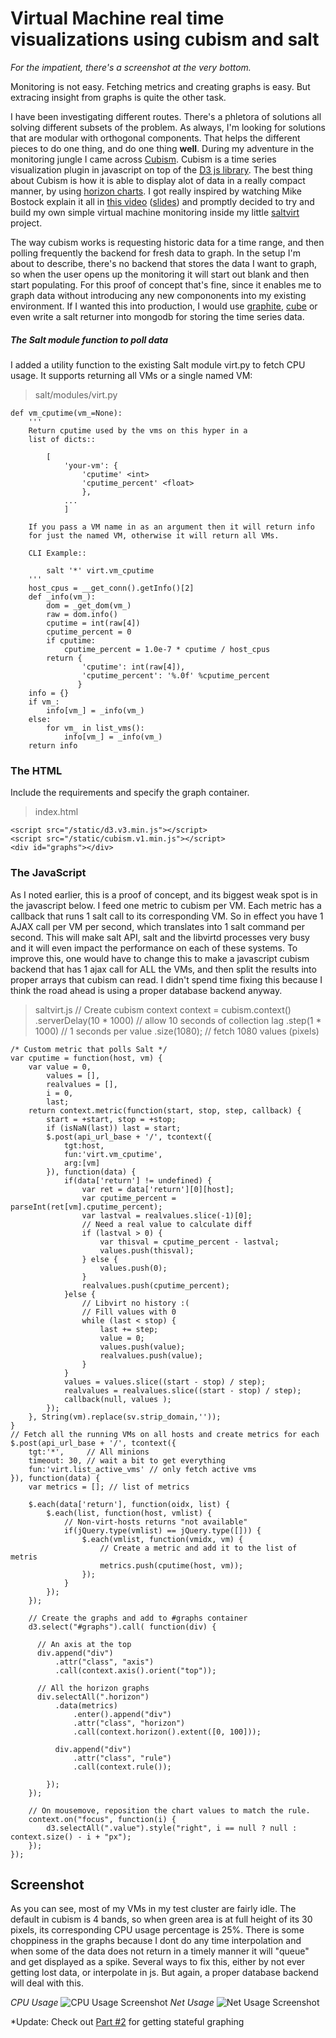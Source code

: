 # Virtual Machine real time visualizations using cubism and salt

*For the impatient, there's a screenshot at the very bottom.*

Monitoring is not easy. Fetching metrics and creating graphs is easy. But extracing insight from graphs is quite the other task.

I have been investigating different routes. There's a phletora of solutions all solving different subsets of the problem. As always, I'm looking for solutions that are modular with orthogonal components. That helps the different pieces to do one thing, and do one thing **well**. During my adventure in the monitoring jungle I came across [Cubism](http://square.github.com/cubism/). Cubism is a time series visualization plugin in javascript on top of the [D3 js library](http://d3js.org/). The best thing about Cubism is how it is able to display alot of data in a really compact manner, by using [horizon charts](http://vis.berkeley.edu/papers/horizon/). 
I got really inspired by watching Mike Bostock explain it all in [this video](http://vimeo.com/42176902) ([slides](http://bost.ocks.org/mike/cubism/intro/)) and promptly decided to try and build my own simple virtual machine monitoring inside my little [saltvirt](/saltvirt) project.

The way cubism works is requesting historic data for a time range, and then polling frequently the backend for fresh data to graph. In the setup I'm about to describe, there's no backend that stores the data I want to graph, so when  the user opens up the monitoring it will start out blank and then start populating. For this proof of concept that's fine, since it enables me to graph data without introducing any new compononents into my existing environment. If I wanted this into production, I would use [graphite](http://graphite.wikidot.com/), [cube](https://github.com/square/cube/wiki) or even write a salt returner into mongodb for storing the time series data.

##### The Salt module function to poll data

I added a utility function to the existing Salt module virt.py to fetch CPU usage. It supports returning all VMs or a single named VM:

> salt/modules/virt.py


    def vm_cputime(vm_=None):
        '''
        Return cputime used by the vms on this hyper in a
        list of dicts::

            [
                'your-vm': {
                    'cputime' <int>
                    'cputime_percent' <float>
                    },
                ...
                ]

        If you pass a VM name in as an argument then it will return info
        for just the named VM, otherwise it will return all VMs.

        CLI Example::

            salt '*' virt.vm_cputime
        '''
        host_cpus = __get_conn().getInfo()[2]
        def _info(vm_):
            dom = _get_dom(vm_)
            raw = dom.info()
            cputime = int(raw[4])
            cputime_percent = 0
            if cputime:
                cputime_percent = 1.0e-7 * cputime / host_cpus
            return {
                    'cputime': int(raw[4]),
                    'cputime_percent': '%.0f' %cputime_percent
                   }
        info = {}
        if vm_:
            info[vm_] = _info(vm_)
        else:
            for vm_ in list_vms():
                info[vm_] = _info(vm_)
        return info 


### The HTML

Include the requirements and specify the graph container.
> index.html

    <script src="/static/d3.v3.min.js"></script>
    <script src="/static/cubism.v1.min.js"></script>
    <div id="graphs"></div>

### The JavaScript

As I noted earlier, this is a proof of concept, and its biggest weak spot is in the javascript below. I feed one metric to cubism per VM. Each metric has a callback that runs 1 salt call to its corresponding VM. So in effect you have 1 AJAX call per VM per second, which translates into 1 salt command per second. This will make salt API, salt and the libvirtd processes very busy and it will even impact the performance on each of these systems. To improve this, one would have to change this to make a javascript cubism backend that has 1 ajax call for ALL the VMs, and then split the results into proper arrays that cubism can read. I didn't spend time fixing this because I think the road ahead is using a proper database backend anyway.

> saltvirt.js
    // Create cubism context
    context = cubism.context()
        .serverDelay(10 * 1000) // allow 10 seconds of collection lag
        .step(1 * 1000)         // 1 seconds per value
        .size(1080);            // fetch 1080 values (pixels)

    /* Custom metric that polls Salt */
    var cputime = function(host, vm) {
        var value = 0,
            values = [],
            realvalues = [],
            i = 0,
            last;
        return context.metric(function(start, stop, step, callback) {
            start = +start, stop = +stop;
            if (isNaN(last)) last = start;
            $.post(api_url_base + '/', tcontext({
                tgt:host,
                fun:'virt.vm_cputime',
                arg:[vm]
            }), function(data) {
                if(data['return'] != undefined) {
                    var ret = data['return'][0][host];
                    var cputime_percent = parseInt(ret[vm].cputime_percent);
                    var lastval = realvalues.slice(-1)[0];
                    // Need a real value to calculate diff
                    if (lastval > 0) {
                        var thisval = cputime_percent - lastval;
                        values.push(thisval);
                    } else {
                        values.push(0);
                    }
                    realvalues.push(cputime_percent);
                }else {
                    // Libvirt no history :(
                    // Fill values with 0
                    while (last < stop) {
                        last += step;
                        value = 0;
                        values.push(value);
                        realvalues.push(value);
                    }
                }
                values = values.slice((start - stop) / step);
                realvalues = realvalues.slice((start - stop) / step);
                callback(null, values );
            });
        }, String(vm).replace(sv.strip_domain,''));
    }
    // Fetch all the running VMs on all hosts and create metrics for each
    $.post(api_url_base + '/', tcontext({
        tgt:'*',     // All minions
        timeout: 30, // wait a bit to get everything
        fun:'virt.list_active_vms' // only fetch active vms
    }), function(data) {
        var metrics = []; // list of metrics

        $.each(data['return'], function(oidx, list) {
            $.each(list, function(host, vmlist) {
                // Non-virt-hosts returns "not available"
                if(jQuery.type(vmlist) == jQuery.type([])) {
                    $.each(vmlist, function(vmidx, vm) {
                        // Create a metric and add it to the list of metris
                        metrics.push(cputime(host, vm));
                    });
                }
            });
        });

        // Create the graphs and add to #graphs container
        d3.select("#graphs").call( function(div) {

          // An axis at the top
          div.append("div")
              .attr("class", "axis")
              .call(context.axis().orient("top"));

          // All the horizon graphs
          div.selectAll(".horizon")
              .data(metrics)
                  .enter().append("div")
                  .attr("class", "horizon")
                  .call(context.horizon().extent([0, 100]));

              div.append("div")
                  .attr("class", "rule")
                  .call(context.rule());

            });
        });

        // On mousemove, reposition the chart values to match the rule.
        context.on("focus", function(i) {
            d3.selectAll(".value").style("right", i == null ? null : context.size() - i + "px");
        });
    });


## Screenshot

As you can see, most of my VMs in my test cluster are fairly idle. The default in cubism is 4 bands, so when green area is at full height of its 30 pixels, its corresponding CPU usage percentage is 25%. There is some choppiness in the graphs because I dont do any time interpolation and when some of the data does not return in a timely manner it will "queue" and get displayed as a spike. Several ways to fix this, either by not ever getting lost data, or interpolate in js. But again, a proper database backend will deal with this.
    
*CPU Usage*
![CPU Usage Screenshot](http://hveem.no/ss/salt-virt-cpu-monitor.png)
*Net Usage*
![Net Usage Screenshot](http://hveem.no/ss/salt-virt-net-monitor.png)

*Update: Check out [Part #2](/salt-returner-for-carbon) for getting stateful graphing

